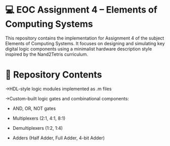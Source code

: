 
# 💻 EOC Assignment 4 – Elements of Computing Systems
This repository contains the implementation for Assignment 4 of the subject Elements of Computing Systems. It focuses on designing and simulating key digital logic components using a minimalist hardware description style inspired by the Nand2Tetris curriculum.

# 📁 Repository Contents
->HDL-style logic modules implemented as .m files

->Custom-built logic gates and combinational components:

 * AND, OR, NOT gates

 * Multiplexers (2:1, 4:1, 8:1)

 * Demultiplexers (1:2, 1:4)

 * Adders (Half Adder, Full Adder, 4-bit Adder)
